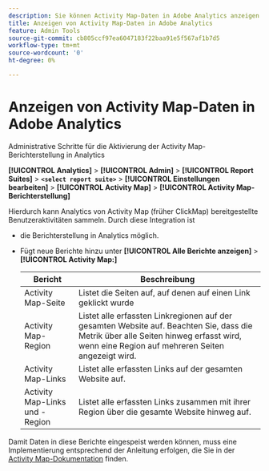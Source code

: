 ```yaml
---
description: Sie können Activity Map-Daten in Adobe Analytics anzeigen
title: Anzeigen von Activity Map-Daten in Adobe Analytics
feature: Admin Tools
source-git-commit: cb805ccf97ea6047183f22baa91e5f567af1b7d5
workflow-type: tm+mt
source-wordcount: '0'
ht-degree: 0%

---
```



# Anzeigen von Activity Map-Daten in Adobe Analytics

Administrative Schritte für die Aktivierung der Activity Map-Berichterstellung in Analytics

**[!UICONTROL Analytics]** > **[!UICONTROL Admin]** > **[!UICONTROL Report Suites]** > **`<select report suite>`** > **[!UICONTROL Einstellungen bearbeiten]** > **[!UICONTROL Activity Map]** > **[!UICONTROL Activity Map-Berichterstellung]**

Hierdurch kann Analytics von Activity Map (früher ClickMap) bereitgestellte Benutzeraktivitäten sammeln. Durch diese Integration ist

* die Berichterstellung in Analytics möglich.
* Fügt neue Berichte hinzu unter **[!UICONTROL Alle Berichte anzeigen]** > **[!UICONTROL Activity Map:]**

   | Bericht | Beschreibung |
   |---|---|
   | Activity Map-Seite | Listet die Seiten auf, auf denen auf einen Link geklickt wurde |
   | Activity Map-Region | Listet alle erfassten Linkregionen auf der gesamten Website auf. Beachten Sie, dass die Metrik über alle Seiten hinweg erfasst wird, wenn eine Region auf mehreren Seiten angezeigt wird. |
   | Activity Map-Links | Listet alle erfassten Links auf der gesamten Website auf. |
   | Activity Map-Links und -Region | Listet alle erfassten Links zusammen mit ihrer Region über die gesamte Website hinweg auf. |

Damit Daten in diese Berichte eingespeist werden können, muss eine Implementierung entsprechend der Anleitung erfolgen, die Sie in der [Activity Map-Dokumentation](https://experienceleague.adobe.com/docs/analytics/analyze/activity-map/activity-map.html?lang=de) finden.

<!--The content in this article is duplicated with the content in the Integration guide (activitmap-reporting.md)-->
